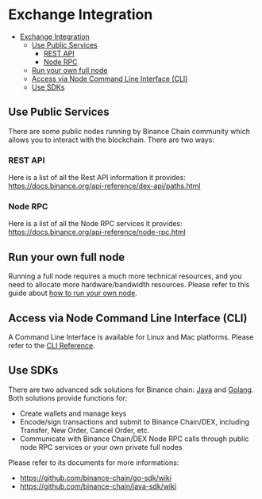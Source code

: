 # Exchange Integration
- [Exchange Integration](#exchange-integration)
  * [Use Public Services](#use-public-services)
    + [REST API](#rest-api)
    + [Node RPC](#node-rpc)
  * [Run your own full node](#run-your-own-full-node)
  * [Access via Node Command Line Interface (CLI)](#access-via-node-command-line-interface--cli-)
  * [Use SDKs](#use-sdks)


## Use Public Services 

There are some public nodes running by Binance Chain community which allows you to interact with the blockchain. There are two ways:
### REST API 
 Here is a list of all the Rest API information it provides: <https://docs.binance.org/api-reference/dex-api/paths.html> 
### Node RPC
Here is a list of all the Node RPC services it provides: <https://docs.binance.org/api-reference/node-rpc.html> 


## Run your own full node

Running a full node requires a much more technical resources, and you need to allocate more hardware/bandwidth resources. 
Please refer to this guide about [how to run your own node](fullnode.md).

## Access via Node Command Line Interface (CLI)

A Command Line Interface is available for Linux and Mac platforms. Please refer to the
[CLI Reference](api-reference/cli.md).

## Use SDKs
There are two advanced sdk solutions for Binance chain: [Java](<https://github.com/binance-chain/java-sdk>) and [Golang](<https://github.com/binance-chain/go-sdk>). Both solutions provide functions for:
* Create wallets and manage keys
* Encode/sign transactions and submit to Binance Chain/DEX, including Transfer, New Order, Cancel Order, etc.
* Communicate with Binance Chain/DEX Node RPC calls  through public node RPC services or your own private full nodes

Please refer to its documents for more informations:

* <https://github.com/binance-chain/go-sdk/wiki>
* <https://github.com/binance-chain/java-sdk/wiki>


